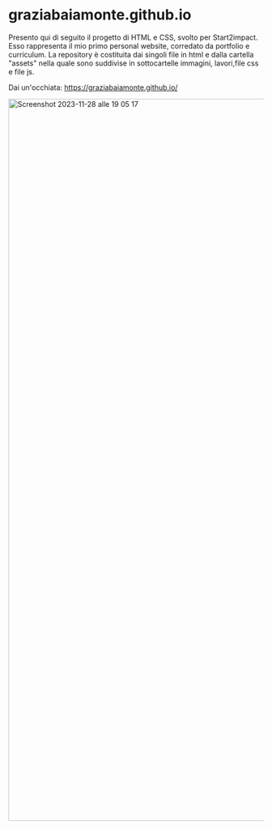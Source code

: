 # graziabaiamonte.github.io
Presento qui di seguito il progetto di HTML e CSS, svolto per Start2impact. 
Esso rappresenta il mio primo personal website, corredato da portfolio e curriculum.
La repository è costituita dai singoli file in html e dalla cartella "assets" 
nella quale sono suddivise in sottocartelle immagini, lavori,file css e file js.

Dai un'occhiata: https://graziabaiamonte.github.io/

<img width="1427" alt="Screenshot 2023-11-28 alle 19 05 17" src="https://github.com/graziabaiamonte/graziabaiamonte.github.io/assets/146842007/b3995c77-ffd7-42f6-91e4-57e32ff6c5ed">
